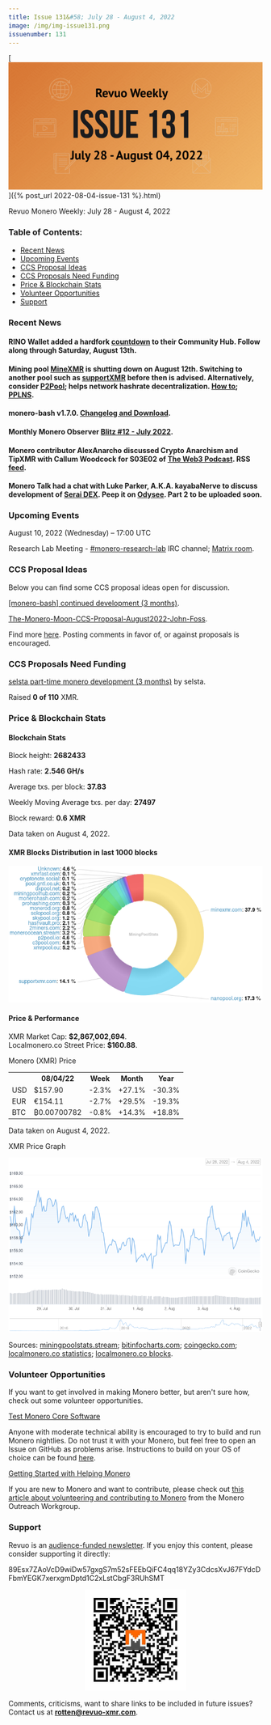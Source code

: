 ```yaml
---
title: Issue 131&#58; July 28 - August 4, 2022
image: /img/img-issue131.png
issuenumber: 131
---
```

[<img src="/img/img-issue131.png" alt="Revuo Monero Weekly #131 Slide" class="img-lead">]({% post_url 2022-08-04-issue-131 %}.html)

<p class="text-lead">Revuo Monero Weekly: July 28 - August 4, 2022</p>
<!--more-->

<h3>Table of Contents:</h3>
<ul class="contents">
    <li><a href="#news">Recent News</a></li>
    <li><a href="#events">Upcoming Events</a></li>
    <li><a href="#ideas">CCS Proposal Ideas</a></li>
    <li><a href="#proposals">CCS Proposals Need Funding</a></li>
    <li><a href="#stats">Price & Blockchain Stats</a></li>
    <li><a href="#volunteer">Volunteer Opportunities</a></li>
    <li><a href="#support">Support</a></li>
</ul>

<h3 id="news">Recent News</h3>

<div class="newsbyte">
    <h4>RINO Wallet added a hardfork <a href="https://community.rino.io/xmr-countdown/" target="_blank">countdown</a> to their Community Hub. Follow along through Saturday, August 13th.</h4>
</div>

<div class="newsbyte">
    <h4>Mining pool <a href="https://minexmr.com/" target="_blank">MineXMR</a> is shutting down on August 12th. Switching to another pool such as <a href="https://supportxmr.com/" target="_blank">supportXMR</a> before then is advised. Alternatively, consider <a href="https://p2pool.io/#pool" target="_blank">P2Pool</a>; helps network hashrate decentralization. <a href="https://github.com/SChernykh/p2pool#how-to-mine-on-p2pool" target="_blank">How to</a>; <a href="https://github.com/SChernykh/p2pool#how-pplns-works-in-p2pool" target="_blank">PPLNS</a>.</h4>
</div>

<div class="newsbyte">
    <h4>monero-bash v1.7.0. <a href="https://github.com/hinto-janaiyo/monero-bash/releases/tag/v1.7.0" target="_blank">Changelog and Download</a>.</h4>
</div>

<div class="newsbyte">
    <h4>Monthly Monero Observer <a href="https://monero.observer/monero-observer-blitz-july-2022/" target="_blank">Blitz #12 - July 2022</a>.</h4>
</div>

<div class="newsbyte">
    <h4>Monero contributor AlexAnarcho discussed Crypto Anarchism and TipXMR with Callum Woodcock for S03E02 of <a href="https://anchor.fm/theweb3podcast/" target="_blank">The Web3 Podcast</a>. RSS <a href="https://anchor.fm/s/8e49f488/podcast/rss" target="_blank">feed</a>.</h4>
</div>

<div class="newsbyte">
    <h4>Monero Talk had a chat with Luke Parker, A.K.A. kayabaNerve to discuss development of <a href="https://serai.exchange/" target="_blank">Serai DEX</a>. Peep it on <a href="https://librarian.pussthecat.org/@MoneroTalk:8/luke-parker-on-developing-seraidex-and" target="_blank">Odysee</a>. Part 2 to be uploaded soon.</h4>
</div>

<h3 id="events">Upcoming Events</h3>

<div class="event">
    <p class="date" markdown="1">August 10, 2022 (Wednesday) – 17:00 UTC</p>
    <p markdown="1">Research Lab Meeting - <a href="irc://irc.libera.chat/#monero-research-lab" target="_blank">#monero-research-lab</a> IRC channel; <a href="https://matrix.to/#/#monero-research-lab:monero.social" target="_blank">Matrix room</a>.</p>
</div>

<h3 id="ideas">CCS Proposal Ideas</h3>

<p>Below you can find some CCS proposal ideas open for discussion.</p>

<div class="proposal">
<p><a href="https://repo.getmonero.org/monero-project/ccs-proposals/-/merge_requests/333" target="_blank">[monero-bash] continued development (3 months)</a>.</p>
</div>

<div class="proposal">
<p><a href="https://repo.getmonero.org/monero-project/ccs-proposals/-/merge_requests/336" target="_blank">The-Monero-Moon-CCS-Proposal-August2022-John-Foss</a>.</p>
</div>

<div class="proposal">
<p>Find more <a href="https://ccs.getmonero.org/ideas/" target="_blank">here</a>. Posting comments in favor of, or against proposals is encouraged.</p>
</div>

<h3 id="proposals">CCS Proposals Need Funding</h3>

<div class="proposal">
    <p><a href="https://ccs.getmonero.org/proposals/selsta-6.html" target="_blank">selsta part-time monero development (3 months)</a> by selsta.</p>
    <p>Raised <b>0 of 110</b> XMR.</p>
</div>

<h3 id="stats">Price & Blockchain Stats</h3>

<h4 class="stat">Blockchain Stats</h4>

<div class="bcstats">
    <p>Block height: <b>2682433</b></p>
    <p>Hash rate: <b>2.546 GH/s</b></p>
    <p>Average txs. per block: <b>37.83</b></p>
    <p>Weekly Moving Average txs. per day: <b>27497</b></p>
    <p>Block reward: <b>0.6 XMR</b></p>
</div>
<p class="note">Data taken on August 4, 2022.</p>

<h4 class="stat">XMR Blocks Distribution in last 1000 blocks</h4>
<p><img src="/img/hashrate-pool-distribution-0804.png" alt="Hashrate Pool Distribution Pie Chart"/></p>

<h4 class="stat" id="price-stat">Price & Performance</h4>

<div class="price-intro">XMR Market Cap: <b>$2,867,002,694</b>.<br/>Localmonero.co Street Price: <b>$160.88</b>.</div>

<p class="table-title">Monero (XMR) Price</p>
<table class="price-table">
  <tr class="row1">
    <th></th>
    <th>08/04/22</th>
    <th>Week</th>
    <th>Month</th>
    <th>Year</th>
  </tr>
  <tr>
    <td data-th="XMR to">USD</td>
    <td data-th="08/04/22">$157.90</td>
    <td data-th="Week" class="red">-2.3%</td>
    <td data-th="Month" class="green">+27.1%</td>
    <td data-th="Year" class="red">-30.3%</td>
  </tr>
  <tr class="row3">
    <td data-th="XMR to">EUR</td>
    <td data-th="08/04/22">€154.11</td>
    <td data-th="Week" class="red">-2.7%</td>
    <td data-th="Month" class="green">+29.5%</td>
    <td data-th="Year" class="red">-19.3%</td>
  </tr>
  <tr>
    <td data-th="XMR to">BTC</td>
    <td data-th="08/04/22">₿0.00700782</td>
    <td data-th="Week" class="red">-0.8%</td>
    <td data-th="Month" class="green">+14.3%</td>
    <td data-th="Year" class="green">+18.8%</td>
  </tr>
</table>
<p class="note">Data taken on August 4, 2022.</p>

<p class="table-title">XMR Price Graph</p>

![XMR Price Graph 07/28/22-08/04/22](/img/weekly-chart-0804.png "XMR Price Graph 07/28/22-08/04/22")

Sources: <a href="https://miningpoolstats.stream/monero" target="_blank">miningpoolstats.stream</a>; <a href="https://bitinfocharts.com/monero/" target="_blank">bitinfocharts.com</a>; <a href="https://www.coingecko.com/en/coins/monero" target="_blank">coingecko.com</a>; <a href="https://localmonero.co/statistics" target="_blank">localmonero.co statistics</a>; <a href="https://localmonero.co/blocks" target="_blank">localmonero.co blocks</a>.

<h3 id="volunteer">Volunteer Opportunities</h3>

<p>If you want to get involved in making Monero better, but aren't sure how, check out some volunteer opportunities.</p>

<div class="newsbyte">
    <p class="date"><a href="https://github.com/monero-project/monero" target="_blank">Test Monero Core Software</a></p>
    <p>Anyone with moderate technical ability is encouraged to try to build and run Monero nightlies. Do not trust it with your Monero, but feel free to open an Issue on GitHub as problems arise. Instructions to build on your OS of choice can be found <a href="https://github.com/monero-project/monero#compiling-monero-from-source" target="_blank">here</a>. </p>
</div>

<div class="newsbyte">
    <p class="date"><a href="https://github.com/monero-project/monero" target="_blank">Getting Started with Helping Monero</a></p>
    <p>If you are new to Monero and want to contribute, please check out <a href="https://www.monerooutreach.org/stories/getting-started-helping-monero.php" target="_blank">this article about volunteering and contributing to Monero</a> from the Monero Outreach Workgroup. </p>
</div>

<h3 id="support">Support</h3>

<p markdown="1">Revuo is an <a href="https://revuo-xmr.com/support/">audience-funded newsletter</a>. If you enjoy this content, please consider supporting it directly:</p>

<p class="address" markdown="1">89Esx7ZAoVcD9wiDw57gxgS7m52sFEEbQiFC4qq18YZy3CdcsXvJ67FYdcDFbmYEGK7xerxgmDptd1C2xLstCbgF3RUhSMT</p>

<p><center><a href="monero:89Esx7ZAoVcD9wiDw57gxgS7m52sFEEbQiFC4qq18YZy3CdcsXvJ67FYdcDFbmYEGK7xerxgmDptd1C2xLstCbgF3RUhSMT" class="qr"><img src="/img/donate-monero.jpg" style="max-width: 200px;"/></a></center></p>

Comments, criticisms, want to share links to be included in future issues? Contact us at **rotten@revuo-xmr.com**.
